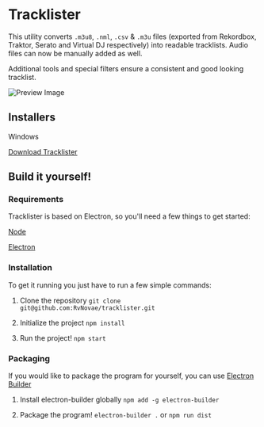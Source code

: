# Tracklister

This utility converts `.m3u8`, `.nml`, `.csv` & `.m3u` files (exported from Rekordbox, Traktor, 
Serato and Virtual DJ respectively) into readable tracklists.
Audio files can now be manually added as well.

Additional tools and special filters ensure a consistent and good looking tracklist.

![Preview Image](https://i.imgur.com/9A2TVMx.png)

## Installers
Windows

[Download Tracklister](https://github.com/RvNovae/tracklister/releases)

## Build it yourself!

### Requirements
Tracklister is based on Electron, so you'll need a few things to get started:

[Node](https://nodejs.org)

[Electron](https://electronjs.org/)

### Installation
To get it running you just have to run a few simple commands:

1. Clone the repository
`git clone git@github.com:RvNovae/tracklister.git`

2. Initialize the project
`npm install`

3. Run the project!
`npm start`

### Packaging
If you would like to package the program for yourself, you can use [Electron Builder](https://github.com/electron-userland/electron-builder)

1. Install electron-builder globally
`npm add -g electron-builder`

2. Package the program!
`electron-builder .` or `npm run dist`
